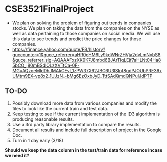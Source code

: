 # CSE3521FinalProject
- We plan on solving the problem of figuring out trends in companies stocks.  We plan on taking the data from the companies on the NYSE as well as data pertaining to those companies on social media.  We will use this data to see trends and predict the price changes for those companies.
- https://finance.yahoo.com/quote/FB/history?guccounter=1&guce_referrer=aHR0cHM6Ly9kdWNrZHVja2dvLmNvbS8&guce_referrer_sig=AQAAAFxzXK9K7J8mbd6BJArTIqLEjf7aHLNt04Ha85bCO_j80mBSdIOLzXVTtCa-0F-MGuAQzoeMldDhJMAkCEvl_1zPW37X62JBC6U3lSIpf8qdPJOUbPRE36xUMtm9EX-vp8x2_1UJzN_-bMg6EzOxbJyD_TttSAdQmdQNPuIJdPTP
## **TO-DO**
1. Possibly download more data from various companies and modify the files to look like the current train and test data.
2. Keep testing to see if the current implementation of the ID3 algorithm is producing reasonable results.
3. Use a 3rd party library implementation to compare the results.
4. Document all results and include full description of project in the Google Doc.
5. Turn in 1 day early (3/18)

**Should we keep the data column in the test/train data for reference incase we need it?**

